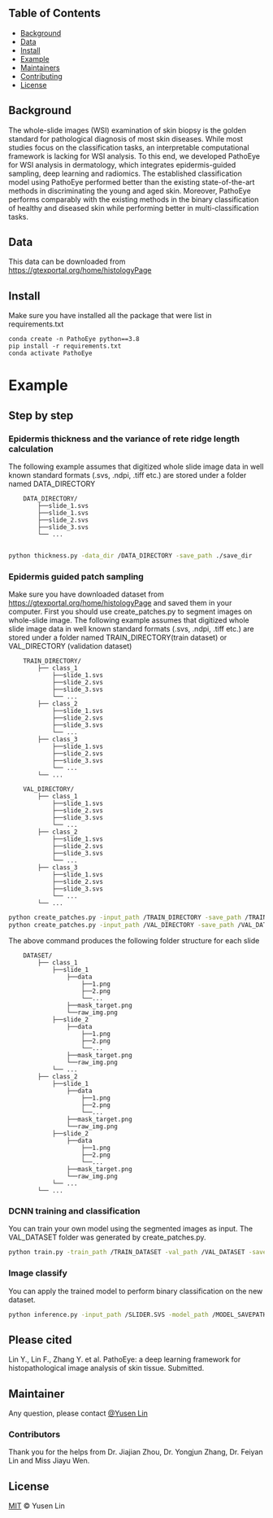 
## Table of Contents

- [Background](#background)
- [Data](#Data)
- [Install](#Install)
- [Example](#example-readmes)
- [Maintainers](#maintainers)
- [Contributing](#contributing)
- [License](#license)

## Background
The whole-slide images (WSI) examination of skin biopsy is the golden standard for pathological diagnosis of most skin diseases. While most studies focus on the classification tasks, an interpretable computational framework is lacking for WSI analysis. To this end, we developed PathoEye for WSI analysis in dermatology, which integrates epidermis-guided sampling, deep learning and radiomics. The established classification model using PathoEye performed better than the existing state-of-the-art methods in discriminating the young and aged skin. Moreover, PathoEye performs comparably with the existing methods in the binary classification of healthy and diseased skin while performing better in multi-classification tasks. 

## Data
This data can be downloaded from https://gtexportal.org/home/histologyPage

## Install
Make sure you have installed all the package that were list in requirements.txt
```
conda create -n PathoEye python==3.8
pip install -r requirements.txt
conda activate PathoEye
```

# Example

## Step by step

### Epidermis thickness and the variance of rete ridge length calculation
The following example assumes that digitized whole slide image data in well known standard formats (.svs, .ndpi, .tiff etc.) are stored under a folder named DATA_DIRECTORY
```
    DATA_DIRECTORY/
        ├──slide_1.svs
        ├──slide_1.svs
        ├──slide_2.svs
        ├──slide_3.svs
        └── ...
        
```
```sh
python thickness.py -data_dir /DATA_DIRECTORY -save_path ./save_dir
```


### Epidermis guided patch sampling
Make sure you have downloaded dataset from https://gtexportal.org/home/histologyPage and saved them in your computer.
First you should use create_patches.py to segment images on whole-slide image. 
The following example assumes that digitized whole slide image data in well known standard formats (.svs, .ndpi, .tiff etc.) are stored under a folder named TRAIN_DIRECTORY(train dataset) or VAL_DIRECTORY (validation dataset) 
```
    TRAIN_DIRECTORY/
        ├── class_1
            ├──slide_1.svs
            ├──slide_2.svs
            ├──slide_3.svs
            └── ...
        ├── class_2
            ├──slide_1.svs
            ├──slide_2.svs
            ├──slide_3.svs
            └── ...
        ├── class_3
            ├──slide_1.svs
            ├──slide_2.svs
            ├──slide_3.svs
            └── ...
        └── ...

    VAL_DIRECTORY/
        ├── class_1
            ├──slide_1.svs
            ├──slide_2.svs
            ├──slide_3.svs
            └── ...
        ├── class_2
            ├──slide_1.svs
            ├──slide_2.svs
            ├──slide_3.svs
            └── ...
        ├── class_3
            ├──slide_1.svs
            ├──slide_2.svs
            ├──slide_3.svs
            └── ...
        └── ...
```
```sh
python create_patches.py -input_path /TRAIN_DIRECTORY -save_path /TRAIN_DATASET -device cuda:0
python create_patches.py -input_path /VAL_DIRECTORY -save_path /VAL_DATASET -device cuda:0
```
The above command produces the following folder structure for each slide
```
    DATASET/
        ├── class_1
            ├──slide_1
                ├──data
                    ├──1.png
                    ├──2.png
                    └──...
                ├──mask_target.png
                └──raw_img.png
            ├──slide_2
                ├──data
                    ├──1.png
                    ├──2.png
                    └──...
                ├──mask_target.png
                └──raw_img.png
            └── ...
        ├── class_2
            ├──slide_1
                ├──data
                    ├──1.png
                    ├──2.png
                    └──...
                ├──mask_target.png
                └──raw_img.png
            ├──slide_2
                ├──data
                    ├──1.png
                    ├──2.png
                    └──...
                ├──mask_target.png
                └──raw_img.png
            └── ...
        └── ...
```

### DCNN training and classification
You can train your own model using the segmented images as input. The VAL_DATASET folder was generated by create_patches.py.
```sh
python train.py -train_path /TRAIN_DATASET -val_path /VAL_DATASET -save_path ./MODEL_SAVEPATH
```

### Image classify
You can apply the trained model to perform binary classification on the new dataset.
```sh
python inference.py -input_path /SLIDER.SVS -model_path /MODEL_SAVEPATH -save_path ./RESULT
```

## Please cited
Lin Y., Lin F., Zhang Y. et al. PathoEye: a deep learning framework for histopathological image analysis of skin tissue. Submitted.

## Maintainer

Any question, please contact [@Yusen Lin](https://github.com/lysovosyl)


### Contributors

Thank you for the helps from Dr. Jiajian Zhou, Dr. Yongjun Zhang, Dr. Feiyan Lin and Miss Jiayu Wen.

## License

[MIT](LICENSE) © Yusen Lin
